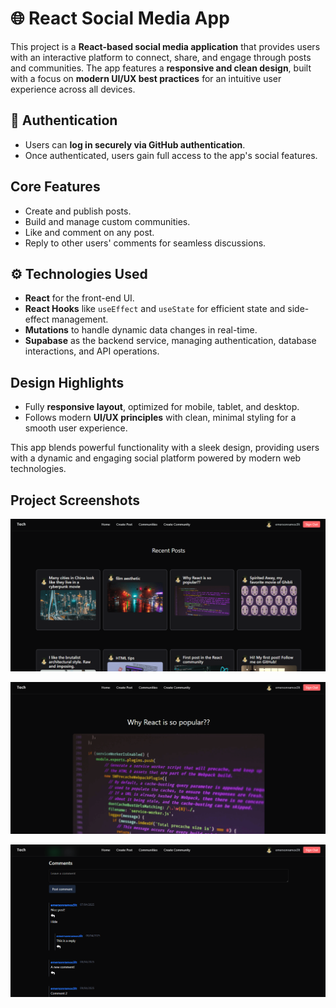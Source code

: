 # **🌐 React Social Media App**

This project is a **React-based social media application** that provides users with an interactive platform to connect, share, and engage through posts and communities. The app features a **responsive and clean design**, built with a focus on **modern UI/UX best practices** for an intuitive user experience across all devices.

## **🔐 Authentication**
- Users can **log in securely via GitHub authentication**.
- Once authenticated, users gain full access to the app's social features.

## **Core Features**
- Create and publish posts.
- Build and manage custom communities.
- Like and comment on any post.
- Reply to other users' comments for seamless discussions.

## **⚙️ Technologies Used**
- **React** for the front-end UI.
- **React Hooks** like `useEffect` and `useState` for efficient state and side-effect management.
- **Mutations** to handle dynamic data changes in real-time.
- **Supabase** as the backend service, managing authentication, database interactions, and API operations.

## **Design Highlights**
- Fully **responsive layout**, optimized for mobile, tablet, and desktop.
- Follows modern **UI/UX principles** with clean, minimal styling for a smooth user experience.

This app blends powerful functionality with a sleek design, providing users with a dynamic and engaging social platform powered by modern web technologies.

## Project Screenshots
![Screenshot](./screenshot/img1.PNG)

![Screenshot](./screenshot/img2.PNG)

![Screenshot](./screenshot/img3.PNG)
